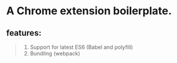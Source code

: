 # A Chrome extension boilerplate.
## features: 
> 1. Support for latest ES6 (Babel and polyfill)
> 2. Bundling (webpack)
